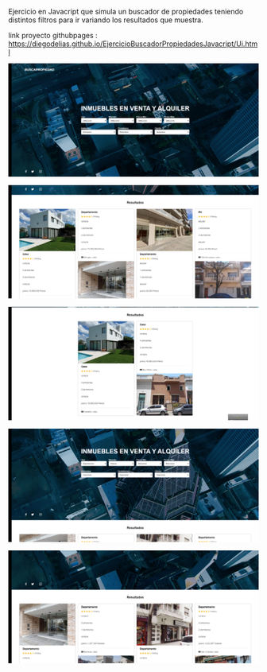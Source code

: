 Ejercicio en Javacript que simula un buscador de propiedades teniendo distintos filtros para ir variando los resultados que muestra.

link proyecto githubpages : https://diegodelias.github.io/EjercicioBuscadorPropiedadesJavacript/Ui.html

![](img/uno.jpg)

![](img/dos.jpg)

![](img/tres.jpg)

![](img/cuatro.jpg)

![](img/cinco.jpg)
